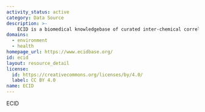 ```yaml
---
activity_status: active
category: Data Source
description: >-
    ECID is a biomedical knowledgebase of curated inter-chemical correlations from the core chemical datasets in exposomics. These datasets are prioritized from human biomonitoring studies using targeted and untargeted assays. ECID has applications in characterizing and understanding the effects of exposome chemicals on the human health.
domains:
  - environment
  - health
homepage_url: https://www.ecidbase.org/
id: ecid
layout: resource_detail
license:
  id: https://creativecommons.org/licenses/by/4.0/
  label: CC BY 4.0
name: ECID
---
```


ECID